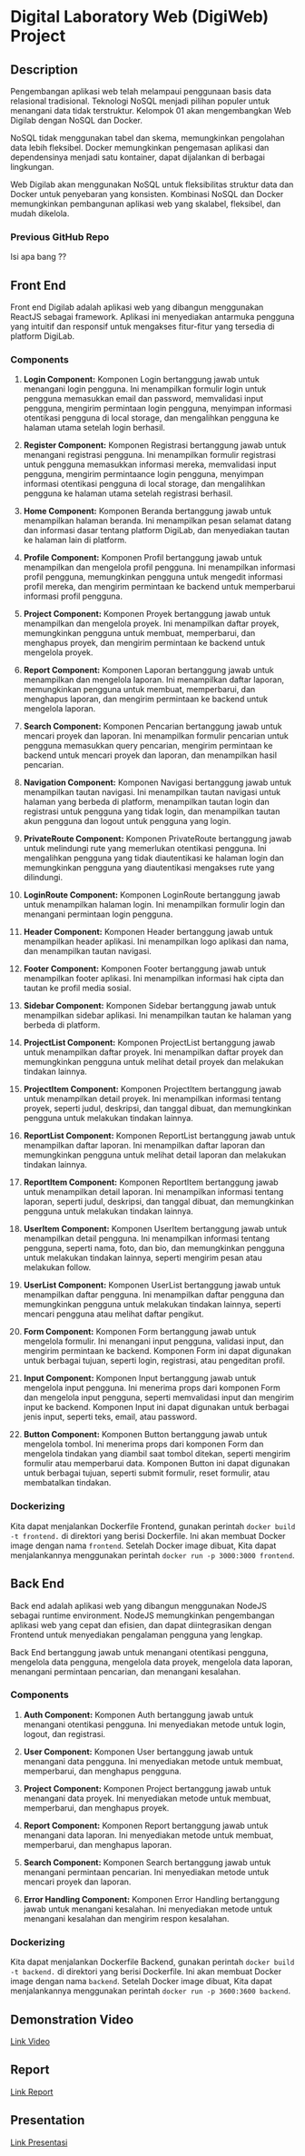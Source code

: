 # Digital Laboratory Web (DigiWeb) Project

## Description
Pengembangan aplikasi web telah melampaui penggunaan basis data relasional tradisional. Teknologi NoSQL menjadi pilihan populer untuk menangani data tidak terstruktur. Kelompok 01 akan mengembangkan Web Digilab dengan NoSQL dan Docker. 

NoSQL tidak menggunakan tabel dan skema, memungkinkan pengolahan data lebih fleksibel. Docker memungkinkan pengemasan aplikasi dan dependensinya menjadi satu kontainer, dapat dijalankan di berbagai lingkungan. 

Web Digilab akan menggunakan NoSQL untuk fleksibilitas struktur data dan Docker untuk penyebaran yang konsisten. Kombinasi NoSQL dan Docker memungkinkan pembangunan aplikasi web yang skalabel, fleksibel, dan mudah dikelola.

### Previous GitHub Repo
Isi apa bang ??

## Front End
Front end Digilab adalah aplikasi web yang dibangun menggunakan ReactJS sebagai framework. Aplikasi ini menyediakan antarmuka pengguna yang intuitif dan responsif untuk mengakses fitur-fitur yang tersedia di platform DigiLab.


### Components
1. **Login Component:**
Komponen Login bertanggung jawab untuk menangani login pengguna. Ini menampilkan formulir login untuk pengguna memasukkan email dan password, memvalidasi input pengguna, mengirim permintaan login pengguna, menyimpan informasi otentikasi pengguna di local storage, dan mengalihkan pengguna ke halaman utama setelah login berhasil.

2. **Register Component:**
Komponen Registrasi bertanggung jawab untuk menangani registrasi pengguna. Ini menampilkan formulir registrasi untuk pengguna memasukkan informasi mereka, memvalidasi input pengguna, mengirim permintaance login pengguna, menyimpan informasi otentikasi pengguna di local storage, dan mengalihkan pengguna ke halaman utama setelah registrasi berhasil.

3. **Home Component:**
Komponen Beranda bertanggung jawab untuk menampilkan halaman beranda. Ini menampilkan pesan selamat datang dan informasi dasar tentang platform DigiLab, dan menyediakan tautan ke halaman lain di platform.

4. **Profile Component:**
Komponen Profil bertanggung jawab untuk menampilkan dan mengelola profil pengguna. Ini menampilkan informasi profil pengguna, memungkinkan pengguna untuk mengedit informasi profil mereka, dan mengirim permintaan ke backend untuk memperbarui informasi profil pengguna.

5. **Project Component:**
Komponen Proyek bertanggung jawab untuk menampilkan dan mengelola proyek. Ini menampilkan daftar proyek, memungkinkan pengguna untuk membuat, memperbarui, dan menghapus proyek, dan mengirim permintaan ke backend untuk mengelola proyek.

6. **Report Component:**
Komponen Laporan bertanggung jawab untuk menampilkan dan mengelola laporan. Ini menampilkan daftar laporan, memungkinkan pengguna untuk membuat, memperbarui, dan menghapus laporan, dan mengirim permintaan ke backend untuk mengelola laporan.

7. **Search Component:**
Komponen Pencarian bertanggung jawab untuk mencari proyek dan laporan. Ini menampilkan formulir pencarian untuk pengguna memasukkan query pencarian, mengirim permintaan ke backend untuk mencari proyek dan laporan, dan menampilkan hasil pencarian.

8. **Navigation Component:**
Komponen Navigasi bertanggung jawab untuk menampilkan tautan navigasi. Ini menampilkan tautan navigasi untuk halaman yang berbeda di platform, menampilkan tautan login dan registrasi untuk pengguna yang tidak login, dan menampilkan tautan akun pengguna dan logout untuk pengguna yang login.

9. **PrivateRoute Component:**
Komponen PrivateRoute bertanggung jawab untuk melindungi rute yang memerlukan otentikasi pengguna. Ini mengalihkan pengguna yang tidak diautentikasi ke halaman login dan memungkinkan pengguna yang diautentikasi mengakses rute yang dilindungi.

10. **LoginRoute Component:**
Komponen LoginRoute bertanggung jawab untuk menampilkan halaman login. Ini menampilkan formulir login dan menangani permintaan login pengguna.

11. **Header Component:**
Komponen Header bertanggung jawab untuk menampilkan header aplikasi. Ini menampilkan logo aplikasi dan nama, dan menampilkan tautan navigasi.

12. **Footer Component:**
Komponen Footer bertanggung jawab untuk menampilkan footer aplikasi. Ini menampilkan informasi hak cipta dan tautan ke profil media sosial.

13. **Sidebar Component:**
Komponen Sidebar bertanggung jawab untuk menampilkan sidebar aplikasi. Ini menampilkan tautan ke halaman yang berbeda di platform.

14. **ProjectList Component:**
Komponen ProjectList bertanggung jawab untuk menampilkan daftar proyek. Ini menampilkan daftar proyek dan memungkinkan pengguna untuk melihat detail proyek dan melakukan tindakan lainnya.

15. **ProjectItem Component:**
Komponen ProjectItem bertanggung jawab untuk menampilkan detail proyek. Ini menampilkan informasi tentang proyek, seperti judul, deskripsi, dan tanggal dibuat, dan memungkinkan pengguna untuk melakukan tindakan lainnya.

16. **ReportList Component:**
Komponen ReportList bertanggung jawab untuk menampilkan daftar laporan. Ini menampilkan daftar laporan dan memungkinkan pengguna untuk melihat detail laporan dan melakukan tindakan lainnya.

17. **ReportItem Component:**
Komponen ReportItem bertanggung jawab untuk menampilkan detail laporan. Ini menampilkan informasi tentang laporan, seperti judul, deskripsi, dan tanggal dibuat, dan memungkinkan pengguna untuk melakukan tindakan lainnya.

18. **UserItem Component:**
Komponen UserItem bertanggung jawab untuk menampilkan detail pengguna. Ini menampilkan informasi tentang pengguna, seperti nama, foto, dan bio, dan memungkinkan pengguna untuk melakukan tindakan lainnya, seperti mengirim pesan atau melakukan follow.

19. **UserList Component:**
Komponen UserList bertanggung jawab untuk menampilkan daftar pengguna. Ini menampilkan daftar pengguna dan memungkinkan pengguna untuk melakukan tindakan lainnya, seperti mencari pengguna atau melihat daftar pengikut.

20. **Form Component:**
Komponen Form bertanggung jawab untuk mengelola formulir. Ini menangani input pengguna, validasi input, dan mengirim permintaan ke backend. Komponen Form ini dapat digunakan untuk berbagai tujuan, seperti login, registrasi, atau pengeditan profil.

21. **Input Component:**
Komponen Input bertanggung jawab untuk mengelola input pengguna. Ini menerima props dari komponen Form dan mengelola input pengguna, seperti memvalidasi input dan mengirim input ke backend. Komponen Input ini dapat digunakan untuk berbagai jenis input, seperti teks, email, atau password.

22. **Button Component:**
Komponen Button bertanggung jawab untuk mengelola tombol. Ini menerima props dari komponen Form dan mengelola tindakan yang diambil saat tombol ditekan, seperti mengirim formulir atau memperbarui data. Komponen Button ini dapat digunakan untuk berbagai tujuan, seperti submit formulir, reset formulir, atau membatalkan tindakan.

### Dockerizing
Kita dapat menjalankan Dockerfile Frontend, gunakan perintah `docker build -t frontend.` di direktori yang berisi Dockerfile. Ini akan membuat Docker image dengan nama `frontend`. Setelah Docker image dibuat, Kita dapat menjalankannya menggunakan perintah `docker run -p 3000:3000 frontend`.

## Back End
Back end adalah aplikasi web yang dibangun menggunakan NodeJS sebagai runtime environment. NodeJS memungkinkan pengembangan aplikasi web yang cepat dan efisien, dan dapat diintegrasikan dengan Frontend untuk menyediakan pengalaman pengguna yang lengkap.

Back End bertanggung jawab untuk menangani otentikasi pengguna, mengelola data pengguna, mengelola data proyek, mengelola data laporan, menangani permintaan pencarian, dan menangani kesalahan.


### Components
1. **Auth Component:**
Komponen Auth bertanggung jawab untuk menangani otentikasi pengguna. Ini menyediakan metode untuk login, logout, dan registrasi.

2. **User Component:**
Komponen User bertanggung jawab untuk menangani data pengguna. Ini menyediakan metode untuk membuat, memperbarui, dan menghapus pengguna.

3. **Project Component:**
Komponen Project bertanggung jawab untuk menangani data proyek. Ini menyediakan metode untuk membuat, memperbarui, dan menghapus proyek.

4. **Report Component:**
Komponen Report bertanggung jawab untuk menangani data laporan. Ini menyediakan metode untuk membuat, memperbarui, dan menghapus laporan.

5. **Search Component:**
Komponen Search bertanggung jawab untuk menangani permintaan pencarian. Ini menyediakan metode untuk mencari proyek dan laporan.

6. **Error Handling Component:**
Komponen Error Handling bertanggung jawab untuk menangani kesalahan. Ini menyediakan metode untuk menangani kesalahan dan mengirim respon kesalahan.

### Dockerizing
Kita dapat menjalankan Dockerfile Backend, gunakan perintah `docker build -t backend.` di direktori yang berisi Dockerfile. Ini akan membuat Docker image dengan nama `backend`. Setelah Docker image dibuat, Kita dapat menjalankannya menggunakan perintah `docker run -p 3600:3600 backend`.

## Demonstration Video
[Link Video](https://github.com/Evandita/Docker)

## Report
[Link Report](https://github.com/Evandita/Docker)

## Presentation
[Link Presentasi](https://www.canva.com/design/DAGGjwpPZHc/S4d1XdodB1ODNVvyFUyj8Q/edit?utm_content=DAGGjwpPZHc&utm_campaign=designshare&utm_medium=link2&utm_source=sharebutton)


